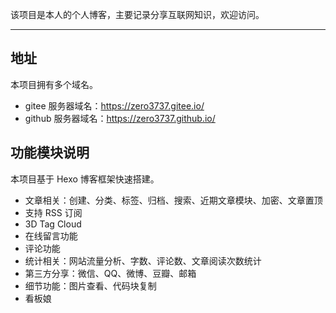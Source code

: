 该项目是本人的个人博客，主要记录分享互联网知识，欢迎访问。

---

## 地址

本项目拥有多个域名。

* gitee 服务器域名：https://zero3737.gitee.io/
* github 服务器域名：https://zero3737.github.io/

## 功能模块说明

本项目基于 Hexo 博客框架快速搭建。

* 文章相关：创建、分类、标签、归档、搜索、近期文章模块、加密、文章置顶
* 支持 RSS 订阅
* 3D Tag Cloud
* 在线留言功能
* 评论功能
* 统计相关：网站流量分析、字数、评论数、文章阅读次数统计
* 第三方分享：微信、QQ、微博、豆瓣、邮箱
* 细节功能：图片查看、代码块复制
* 看板娘


